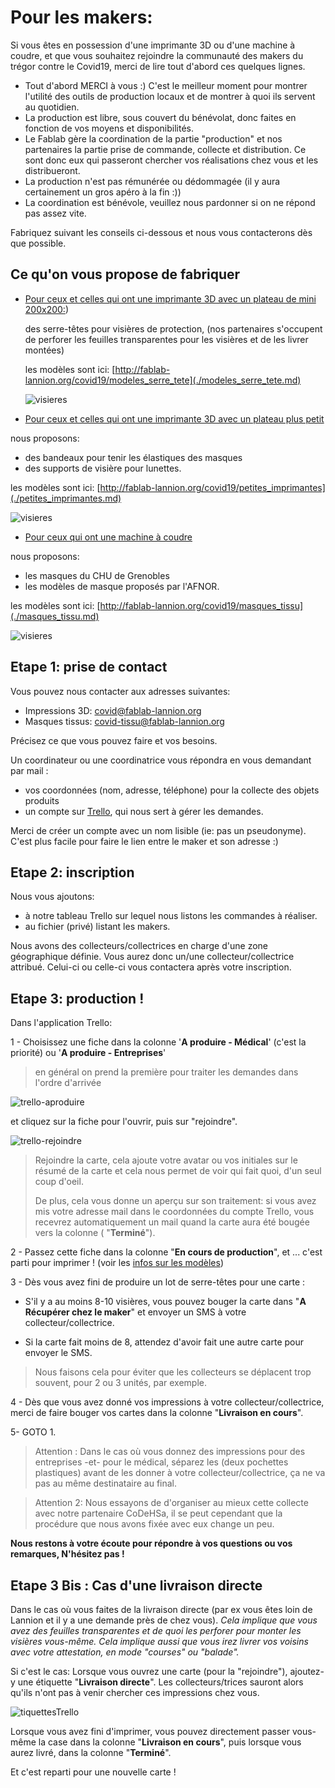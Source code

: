 Pour les makers:
================

Si vous êtes en possession d'une imprimante 3D ou d'une machine à coudre,
et que vous souhaitez rejoindre la communauté des makers du trégor contre le Covid19,
 merci de lire tout d'abord ces quelques lignes.

- Tout d'abord MERCI à vous :) C'est le meilleur moment pour montrer
  l'utilité des outils de production locaux et de montrer à quoi
  ils servent au quotidien.
- La production est libre, sous couvert du bénévolat, donc faites
  en fonction de vos moyens et disponibilités.
- Le Fablab gère la coordination de la partie "production" et nos partenaires la partie
  prise de commande, collecte et distribution.
  Ce sont donc eux qui passeront chercher vos réalisations chez vous et les distribueront.
- La production n'est pas rémunérée ou dédommagée (il y aura certainement un
  gros apéro à la fin :))
- La coordination est bénévole, veuillez nous pardonner si on ne répond pas
  assez vite.

Fabriquez suivant les conseils ci-dessous et nous vous contacterons dès que possible.

Ce qu'on vous propose de fabriquer
------------------------------------

-  [Pour ceux et celles qui ont une imprimante 3D avec un plateau de mini 200x200:](./modeles_serre_tete.md))

   des serre-têtes pour visières de protection, (nos partenaires s'occupent de perforer les feuilles transparentes pour les visières et de les livrer montées)

   les modèles sont ici: [http://fablab-lannion.org/covid19/modeles_serre_tete](./modeles_serre_tete.md)

   ![visieres](../images/covid19/visieres.png)


-  [Pour ceux et celles qui ont une imprimante 3D avec un plateau plus petit](./petites_imprimantes.md)

  nous proposons:
   - des bandeaux pour tenir les élastiques des masques
   - des supports de visière pour lunettes.

  les modèles sont ici: [http://fablab-lannion.org/covid19/petites_imprimantes](./petites_imprimantes.md)

  ![visieres](../images/covid19/petites_imprimantes.png)

-  [Pour ceux qui ont une machine à coudre](./masques_tissu.md)

  nous proposons:
   - les masques du CHU de Grenobles
   - les modèles de masque proposés par l'AFNOR.

  les modèles sont ici: [http://fablab-lannion.org/covid19/masques_tissu](./masques_tissu.md)

  ![visieres](../images/covid19/masques.png)


Etape 1: prise de contact
-----------

Vous pouvez nous contacter aux adresses suivantes:
 - Impressions 3D: [covid@fablab-lannion.org](mailto://covid@fablab-lannion.org)
 - Masques tissus: [covid-tissu@fablab-lannion.org](mailto://covid-tissu@fablab-lannion.org)

Précisez ce que vous pouvez faire et vos besoins.

Un coordinateur ou une coordinatrice vous répondra en vous demandant par mail :
-  vos coordonnées (nom, adresse, téléphone) pour la collecte des objets produits
-  un compte sur [Trello](https://trello.com),  qui nous sert à gérer les demandes.

  Merci de créer un compte avec un nom lisible (ie: pas un pseudonyme).
  C'est plus facile pour faire le lien entre le maker et son adresse :)


Etape 2: inscription
------------

Nous vous ajoutons:

- à notre tableau Trello sur lequel nous listons les commandes à réaliser.
- au fichier (privé) listant les makers.

Nous avons des collecteurs/collectrices en charge d'une zone géographique définie.
Vous aurez donc un/une collecteur/collectrice attribué.
Celui-ci ou celle-ci vous contactera après votre inscription.




Etape 3: production !
------

Dans l'application Trello:

1 - Choisissez une fiche dans la colonne '**A produire - Médical**' (c'est la priorité) ou '**A produire - Entreprises**'
> en général on prend la première pour traiter les demandes dans l'ordre d'arrivée

 ![trello-aproduire](../images/covid19/ColonnesAproduire.jpg)


 et cliquez sur la fiche pour l'ouvrir, puis sur "rejoindre".

  ![trello-rejoindre](../images/covid19/trello1.png)



> Rejoindre la carte, cela ajoute votre avatar ou vos initiales sur le résumé de la carte et cela nous permet de voir qui fait quoi, d'un seul coup d'oeil.
>  
> De plus, cela vous donne un aperçu sur son traitement: si vous avez mis votre adresse mail dans le coordonnées du compte Trello,
> vous recevrez automatiquement un mail quand la carte aura été bougée vers la colonne ( "**Terminé**").

 2 - Passez cette fiche dans la colonne "**En cours de production**", et ... c'est parti pour imprimer ! (voir les [infos sur les modèles](modeles3DCovid.md))

 3 -  Dès vous avez fini de produire un lot de serre-têtes pour une carte :

 - S'il y a au moins 8-10 visières, vous pouvez bouger la carte dans "**A Récupérer chez le maker**" et envoyer un SMS à votre collecteur/collectrice.

 - Si la carte fait moins de 8, attendez d'avoir fait une autre carte pour envoyer le SMS.

> Nous faisons cela pour éviter que les collecteurs se déplacent trop souvent, pour 2 ou 3 unités, par exemple.



4 - Dès que vous avez donné vos impressions à votre collecteur/collectrice, merci de faire bouger vos cartes dans la colonne "**Livraison en cours**".

5- GOTO 1.


> Attention : Dans le cas où vous donnez des impressions pour des entreprises -et- pour le médical, séparez les (deux pochettes plastiques) avant de les donner à votre collecteur/collectrice, ça ne va pas au même destinataire au final.

> Attention 2: Nous essayons de d'organiser au mieux cette collecte avec notre partenaire CoDeHSa, il se peut cependant que la procédure que nous avons fixée avec eux change un peu.

<b>Nous restons à votre écoute pour répondre à vos questions ou vos remarques, N'hésitez pas !</b>


Etape 3 Bis : Cas d'une livraison directe
------------------------------------------
Dans le cas où vous faites de la livraison directe (par ex vous êtes loin de Lannion et il y a une demande près de chez vous).
*Cela implique que vous avez des feuilles transparentes et de quoi les perforer pour monter les visières vous-même.
Cela implique aussi que vous irez livrer vos voisins avec votre attestation, en mode "courses" ou "balade".*

Si c'est le cas: Lorsque vous ouvrez une carte (pour la "rejoindre"), ajoutez-y une étiquette "**Livraison directe**".
Les collecteurs/trices sauront alors qu'ils n'ont pas à venir chercher ces impressions chez vous.

![tiquettesTrello](./images/covid19/EtiquettesTrello.jpg)

Lorsque vous avez fini d'imprimer, vous pouvez directement passer vous-même la case dans la colonne "**Livraison en cours**",
puis lorsque vous aurez livré, dans la colonne "**Terminé**".

Et c'est reparti pour une nouvelle carte !
